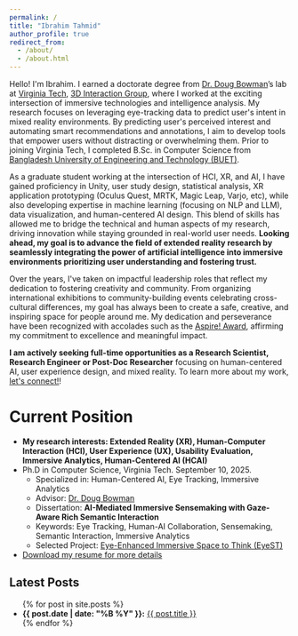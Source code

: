 ```yaml
---
permalink: /
title: "Ibrahim Tahmid"
author_profile: true
redirect_from: 
  - /about/
  - /about.html
---
```


Hello! I'm Ibrahim. I earned a doctorate degree from [Dr. Doug Bowman](https://wordpress.cs.vt.edu/3digroup/author/dbowman/)’s lab at [Virginia Tech](https://www.vt.edu/), [3D Interaction Group](https://wordpress.cs.vt.edu/3digroup/), where I worked at the exciting intersection of immersive technologies and intelligence analysis. My research focuses on leveraging eye-tracking data to predict user's intent in mixed reality environments. By predicting user's perceived interest and automating smart recommendations and annotations, I aim to develop tools that empower users without distracting or overwhelming them. Prior to joining Virginia Tech, I completed B.Sc. in Computer Science from [Bangladesh University of Engineering and Technology (BUET)](https://cse.buet.ac.bd/). 

As a graduate student working at the intersection of HCI, XR, and AI, I have gained proficiency in Unity, user study design, statistical analysis, XR application prototyping (Oculus Quest, MRTK, Magic Leap, Varjo, etc), while also developing expertise in machine learning (focusing on NLP and LLM), data visualization, and human-centered AI design. This blend of skills has allowed me to bridge the technical and human aspects of my research, driving innovation while staying grounded in real-world user needs. **Looking ahead, my goal is to advance the field of extended reality research by seamlessly integrating the power of artificial intelligence into immersive environments prioritizing user understanding and fostering trust.**

Over the years, I've taken on impactful leadership roles that reflect my dedication to fostering creativity and community. From organizing international exhibitions to community-building events celebrating cross-cultural differences, my goal has always been to create a safe, creative, and inspiring space for people around me. My dedication and perseverance have been recognized with accolades such as the [Aspire! Award](https://experience.vt.edu/2017/Ibrahim_Tahmid.html), affirming my commitment to excellence and meaningful impact.

**I am actively seeking full-time opportunities as a Research Scientist, Research Engineer or Post-Doc Researcher** focusing on human-centered AI, user experience design, and mixed reality. To learn more about my work, [let's connect!](https://www.linkedin.com/in/iatahmid/)!

Current Position
======
* **My research interests: Extended Reality (XR), Human-Computer Interaction (HCI), User Experience (UX), Usability Evaluation, Immersive Analytics, Human-Centered AI (HCAI)**
* Ph.D in Computer Science, Virginia Tech. September 10, 2025.
  * Specialized in: Human-Centered AI, Eye Tracking, Immersive Analytics
  * Advisor: [Dr. Doug Bowman](https://wordpress.cs.vt.edu/3digroup/author/dbowman/)
  * Dissertation: <b>AI-Mediated Immersive Sensemaking with Gaze-Aware Rich Semantic Interaction</b>
  * Keywords: Eye Tracking, Human-AI Collaboration, Sensemaking, Semantic Interaction, Immersive Analytics
  * Selected Project: [Eye-Enhanced Immersive Space to Think (EyeST)](https://iatahmid.github.io/publication/2025-03-24-eyest-recommendations)
* [Download my resume for more details](/files/Resume_IbrahimTahmid.pdf)

<!-- Professional Service
======
* **Poster Committee Member**; IEEE VR 2025
* **Technical Committee Member**; AIVR 2025
* **Reviewer**; IEEE VR (2022, 2025), ISMAR (2023, 2024), IEEE VIS (2023, 2024), CHI (2022, 2024, 2025), IUI (2025) -->

<!-- ## Professional Calendar

* Running a user study on the gaze-assisted recommendation for sensemaking tasks
* Continues as a Graduate Research Assistant with Doug Bowman
* Helped Cranwell International Center with the orientation welcome week  -->


<h2>Latest Posts</h2>
<ul>
  {% for post in site.posts %}
    <li>
      <strong>{{ post.date | date: "%B %Y" }}:</strong> <a href="{{ post.url }}">{{ post.title }}</a>
    </li>
  {% endfor %}
</ul>
